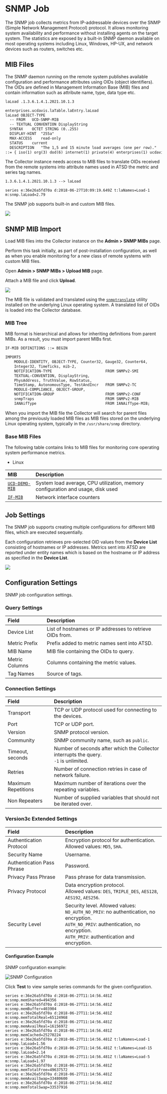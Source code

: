 # SNMP Job

The SNMP job collects metrics from IP-addressable devices over the SNMP (Simple Network Management Protocol) protocol. It allows monitoring system availability and performance without installing agents on the target system. The statistics are exposed by a built-in SNMP daemon available on most operating systems including Linux, Windows, HP-UX, and network devices such as routers, switches etc.

## MIB Files

The SNMP daemon running on the remote system publishes available configuration and performance attributes using OIDs (object identifiers).
The OIDs are defined in Management Information Base (MIB) files and contain information such as attribute name, type, data type etc.

```txt
laLoad .1.3.6.1.4.1.2021.10.1.3

enterprises.ucdavis.laTable.laEntry.laLoad
laLoad OBJECT-TYPE
  -- FROM	UCD-SNMP-MIB
  -- TEXTUAL CONVENTION DisplayString
  SYNTAX	OCTET STRING (0..255)
  DISPLAY-HINT	"255a"
  MAX-ACCESS	read-only
  STATUS	current
  DESCRIPTION	"The 1,5 and 15 minute load averages (one per row)."
::= { iso(1) org(3) dod(6) internet(1) private(4) enterprises(1) ucdavis(2021) laTable(10) laEntry(1) 3 }
```

The Collector instance needs access to MIB files to translate OIDs received from the remote systems into attribute names used in ATSD the metric and series tag names.

```txt
1.3.6.1.4.1.2021.10.1.3 --> laLoad
```

```ls
series e:36e26a5fd70a d:2018-06-27T10:09:19.649Z t:laNames=Load-1 m:snmp.laLoad=2.79
```

The SNMP job supports built-in and custom MIB files.

![](./images/mib-list.png)

## SNMP MIB Import

Load MIB files into the Collector instance on the **Admin > SNMP MIBs** page.

Perform this task initially, as part of post-installation configuration, as well as when you enable monitoring for a new class of remote systems with custom MIB files.

Open **Admin > SNMP MIBs > Upload MIB** page.

Attach a MIB file and click **Upload**.

![](./images/mib-upload.png)

The MIB file is validated and translated using the [`snmptranslate`](http://net-snmp.sourceforge.net/tutorial/tutorial-5/commands/snmptranslate.html) utility installed on the underlying Linux operating system. A translated list of OIDs is loaded into the Collector database.

### MIB Tree

MIB format is hierarchical and allows for inheriting definitions from parent MIBs. As a result, you must import parent MIBs first.

```txt
IF-MIB DEFINITIONS ::= BEGIN

IMPORTS
    MODULE-IDENTITY, OBJECT-TYPE, Counter32, Gauge32, Counter64,
    Integer32, TimeTicks, mib-2,
    NOTIFICATION-TYPE                        FROM SNMPv2-SMI
    TEXTUAL-CONVENTION, DisplayString,
    PhysAddress, TruthValue, RowStatus,
    TimeStamp, AutonomousType, TestAndIncr   FROM SNMPv2-TC
    MODULE-COMPLIANCE, OBJECT-GROUP,
    NOTIFICATION-GROUP                       FROM SNMPv2-CONF
    snmpTraps                                FROM SNMPv2-MIB
    IANAifType                               FROM IANAifType-MIB;
```

When you import the MIB file the Collector will search for parent files among the previously loaded MIB files as MIB files stored on the underlying Linux operating system, typically in the `/usr/share/snmp` directory.

### Base MIB Files

The following table contains links to MIB files for monitoring core operating system performance metrics.

* Linux

| MIB  | Description  |
|:---|:---|
| [`UCD-DEMO-MIB`](./resources/UCD-DEMO-MIB.txt) | System load average, CPU utilization, memory configuration and usage, disk used |
| [`IF-MIB`](./resources/UCD-DEMO-MIB.txt) | Network interface counters |

## Job Settings

The SNMP job supports creating multiple configurations for different MIB files, which are executed sequentially.

Each configuration retrieves pre-selected OID values from the **Device List** consisting of hostnames or IP addresses. Metrics sent into ATSD are reported under entity names which is based on the hostname or IP address as specified in the **Device List**.

![](./images/snmp-job.png)

## Configuration Settings

SNMP job configuration settings.

### Query Settings

| Field          | Description  |
| :------------- |:-------------|
| Device List | List of hostnames or IP addresses to retrieve OIDs from. |
| Metric Prefix | Prefix added to metric names sent into ATSD. |
| MIB Name | MIB file containing the OIDs to query. |
| Metric Columns | Columns containing the metric values. |
| Tag Names | Source of tags. |

### Connection Settings

| Field          | Description  |
| :------------- |:-------------|
| Transport | TCP or UDP protocol used for connecting to the devices. |
| Port | TCP or UDP port. |
| Version | SNMP protocol version. |
| Community |  SNMP community name, such as `public`.|
| Timeout, seconds | Number of seconds after which the Collector interrupts the query.<br>`-1` is unlimited. |
| Retries | Number of connection retries in case of network failure. |
| Maximum Repetitions | Maximum number of iterations over the repeating variables. |
| Non Repeaters | Number of supplied variables that should not be iterated over. |

### Version3c Extended Settings

| Field          | Description  |
| :------------- |:-------------|
| Authentication Protocol | Encryption protocol for authentication.<br >Allowed values: `MD5`, `SHA`. |
| Security Name | Username. |
| Authentication Pass Phrase | Password. |
| Privacy Pass Phrase| Pass phrase for data transmission. |
| Privacy Protocol | Data encryption protocol.<br>Allowed values: `DES`, `TRIPLE_DES`, `AES128`, `AES192`, `AES256`. |
| Security Level | Security level. Allowed values:<br>`NO_AUTH_NO_PRIV`: no authentication, no encryption. <br> `AUTH_NO_PRIV`: authentication, no encryption. <br> `AUTH_PRIV`: authentication and encryption. |

#### Configuration Example

SNMP configuration example:

![SNMP Configuration](./images/SNMP.png)

Click **Test** to view sample series commands for the given configuration.

```ls
series e:36e26a5fd70a d:2018-06-27T11:14:56.481Z m:snmp.memShared=494356
series e:36e26a5fd70a d:2018-06-27T11:14:56.481Z m:snmp.memBuffer=403904
series e:36e26a5fd70a d:2018-06-27T11:14:56.481Z m:snmp.memTotalReal=65124968
series e:36e26a5fd70a d:2018-06-27T11:14:56.481Z m:snmp.memAvailReal=16156972
series e:36e26a5fd70a d:2018-06-27T11:14:56.481Z m:snmp.memCached=25270224
series e:36e26a5fd70a d:2018-06-27T11:14:56.481Z t:laNames=Load-1 m:snmp.laLoad=1.56
series e:36e26a5fd70a d:2018-06-27T11:14:56.481Z t:laNames=Load-15 m:snmp.laLoad=2.14
series e:36e26a5fd70a d:2018-06-27T11:14:56.481Z t:laNames=Load-5 m:snmp.laLoad=1.97
series e:36e26a5fd70a d:2018-06-27T11:14:56.481Z m:snmp.memTotalFree=49637572
series e:36e26a5fd70a d:2018-06-27T11:14:56.481Z m:snmp.memAvailSwap=33480600
series e:36e26a5fd70a d:2018-06-27T11:14:56.481Z m:snmp.memTotalSwap=33537916
```